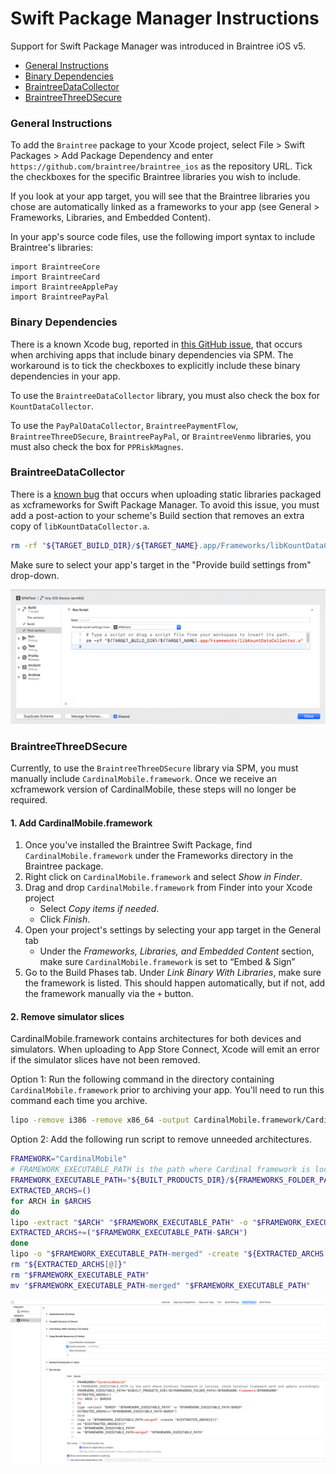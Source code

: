 # Swift Package Manager Instructions

Support for Swift Package Manager was introduced in Braintree iOS v5.

* [General Instructions](#general-instructions)
* [Binary Dependencies](#binary-dependencies)
* [BraintreeDataCollector](#braintreedatacollector)
* [BraintreeThreeDSecure](#braintreethreedsecure)

### General Instructions

To add the `Braintree` package to your Xcode project, select File > Swift Packages > Add Package Dependency and enter `https://github.com/braintree/braintree_ios` as the repository URL. Tick the checkboxes for the specific Braintree libraries you wish to include.

If you look at your app target, you will see that the Braintree libraries you chose are automatically linked as a frameworks to your app (see General > Frameworks, Libraries, and Embedded Content).

In your app's source code files, use the following import syntax to include Braintree's libraries:
```
import BraintreeCore
import BraintreeCard
import BraintreeApplePay
import BraintreePayPal
```

### Binary Dependencies

There is a known Xcode bug, reported in [this GitHub issue](https://github.com/braintree/braintree_ios/issues/576), that occurs when archiving apps that include binary dependencies via SPM. The workaround is to tick the checkboxes to explicitly include these binary dependencies in your app.

To use the `BraintreeDataCollector` library, you must also check the box for `KountDataCollector`.

To use the `PayPalDataCollector`, `BraintreePaymentFlow`, `BraintreeThreeDSecure`, `BraintreePayPal`, or `BraintreeVenmo` libraries, you must also check the box for `PPRiskMagnes`.

### BraintreeDataCollector

There is a [known bug](https://forums.swift.org/t/packaging-static-library-in-spm-package-for-ios-executable/41245/13) that occurs when uploading static libraries packaged as xcframeworks for Swift Package Manager. To avoid this issue, you must add a post-action to your scheme's Build section that removes an extra copy of `libKountDataCollector.a`.


```sh
rm -rf "${TARGET_BUILD_DIR}/${TARGET_NAME}.app/Frameworks/libKountDataCollector.a"
```

Make sure to select your app's target in the "Provide build settings from" drop-down.

![image](image_assets/kount_post_action.png)

### BraintreeThreeDSecure

Currently, to use the `BraintreeThreeDSecure` library via SPM, you must manually include `CardinalMobile.framework`. Once we receive an xcframework version of CardinalMobile, these steps will no longer be required.

#### 1. Add CardinalMobile.framework

1. Once you've installed the Braintree Swift Package, find `CardinalMobile.framework` under the Frameworks directory in the Braintree package.
1. Right click on `CardinalMobile.framework` and select _Show in Finder_.
1. Drag and drop `CardinalMobile.framework` from Finder into your Xcode project
    * Select _Copy items if needed_.
    * Click _Finish_.
1. Open your project's settings by selecting your app target in the General tab
    * Under the _Frameworks, Libraries, and Embedded Content_ section, make sure `CardinalMobile.framework` is set to “Embed & Sign”
1. Go to the Build Phases tab. Under _Link Binary With Libraries_, make sure the framework is listed. This should happen automatically, but if not, add the framework manually via the `+` button.

#### 2. Remove simulator slices

CardinalMobile.framework contains architectures for both devices and simulators. When uploading to App Store Connect, Xcode will emit an error if the simulator slices have not been removed.

Option 1: Run the following command in the directory containing `CardinalMobile.framework` prior to archiving your app. You'll need to run this command each time you archive.

```sh
lipo -remove i386 -remove x86_64 -output CardinalMobile.framework/CardinalMobile CardinalMobile.framework/CardinalMobile
```

Option 2: Add the following run script to remove unneeded architectures.

```sh
FRAMEWORK="CardinalMobile"
# FRAMEWORK_EXECUTABLE_PATH is the path where Cardinal framework is located, check Cardinal framework path and update accordingly
FRAMEWORK_EXECUTABLE_PATH="${BUILT_PRODUCTS_DIR}/${FRAMEWORKS_FOLDER_PATH}/$FRAMEWORK.framework/$FRAMEWORK"
EXTRACTED_ARCHS=()
for ARCH in $ARCHS
do
lipo -extract "$ARCH" "$FRAMEWORK_EXECUTABLE_PATH" -o "$FRAMEWORK_EXECUTABLE_PATH-$ARCH"
EXTRACTED_ARCHS+=("$FRAMEWORK_EXECUTABLE_PATH-$ARCH")
done
lipo -o "$FRAMEWORK_EXECUTABLE_PATH-merged" -create "${EXTRACTED_ARCHS[@]}"
rm "${EXTRACTED_ARCHS[@]}"
rm "$FRAMEWORK_EXECUTABLE_PATH"
mv "$FRAMEWORK_EXECUTABLE_PATH-merged" "$FRAMEWORK_EXECUTABLE_PATH"
```

![image](image_assets/cardinal_run_script.png)




